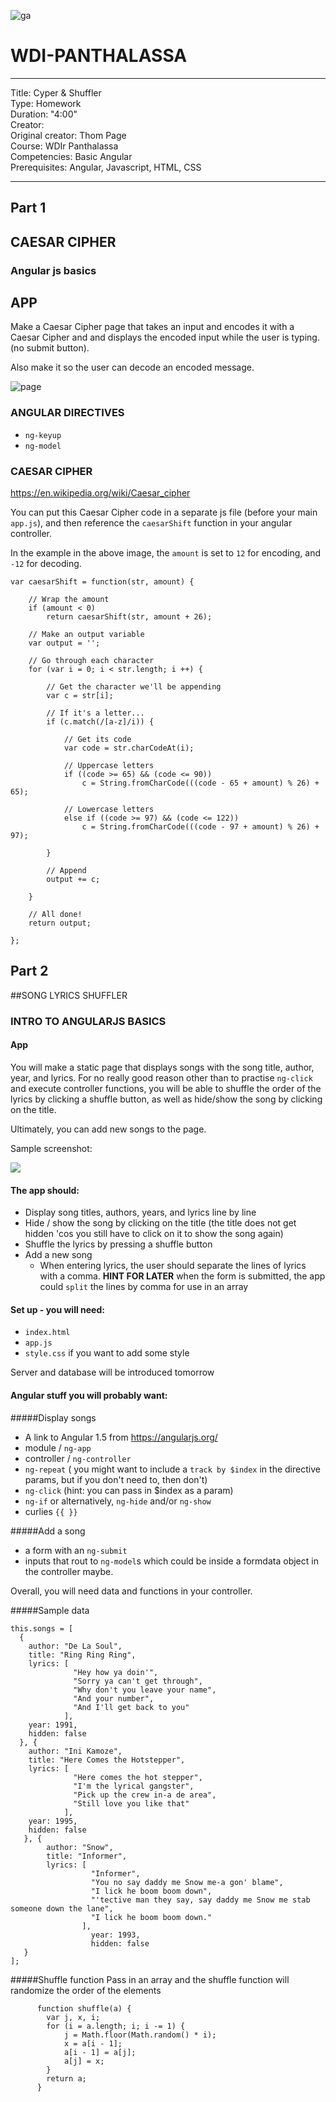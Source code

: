 ![ga](http://mobbook.generalassemb.ly/ga_cog.png)

# WDI-PANTHALASSA

---
Title: Cyper & Shuffler <br>
Type: Homework <br>
Duration: "4:00"<br>
Creator:<br>
    Original creator: Thom Page<br>
    Course: WDIr Panthalassa<br>
Competencies: Basic Angular <br>
Prerequisites: Angular, Javascript, HTML, CSS <br>

---

## Part 1

## CAESAR CIPHER

### Angular js basics


## APP

Make a Caesar Cipher page that takes an input and encodes it with a Caesar Cipher and and displays the encoded input while the user is typing. (no submit button).

Also make it so the user can decode an encoded message.


![page](cipherpage.png)


### ANGULAR DIRECTIVES

- `ng-keyup`
- `ng-model`


### CAESAR CIPHER

https://en.wikipedia.org/wiki/Caesar_cipher

You can put this Caesar Cipher code in a separate js file (before your main `app.js`), and then reference the `caesarShift` function in your angular controller.

In the example in the above image, the `amount` is set to `12` for encoding, and `-12` for decoding.

```
var caesarShift = function(str, amount) {

	// Wrap the amount
	if (amount < 0)
		return caesarShift(str, amount + 26);

	// Make an output variable
	var output = '';

	// Go through each character
	for (var i = 0; i < str.length; i ++) {

		// Get the character we'll be appending
		var c = str[i];

		// If it's a letter...
		if (c.match(/[a-z]/i)) {

			// Get its code
			var code = str.charCodeAt(i);

			// Uppercase letters
			if ((code >= 65) && (code <= 90))
				c = String.fromCharCode(((code - 65 + amount) % 26) + 65);

			// Lowercase letters
			else if ((code >= 97) && (code <= 122))
				c = String.fromCharCode(((code - 97 + amount) % 26) + 97);

		}

		// Append
		output += c;

	}

	// All done!
	return output;

};
```

## Part 2

##SONG LYRICS SHUFFLER

### INTRO TO ANGULARJS BASICS

#### App

You will make a static page that displays songs with the song title, author, year, and lyrics. For no really good reason other than to practise `ng-click` and execute controller functions, you will be able to shuffle the order of the lyrics by clicking a shuffle button, as well as hide/show the song by clicking on the title.

Ultimately, you can add new songs to the page.

Sample screenshot:

![](screenshot.png)
#### The app should:
- Display song titles, authors, years, and lyrics line by line
- Hide / show the song by clicking on the title (the title does not get hidden 'cos you still have to click on it to show the song again)
- Shuffle the lyrics by pressing a shuffle button
- Add a new song
	- When entering lyrics, the user should separate the lines of lyrics with a comma. **HINT FOR LATER** when the form is submitted, the app could `split` the lines by comma for use in an array  

#### Set up - you will need:
- `index.html`
- `app.js`
- `style.css` if you want to add some style

Server and database will be introduced tomorrow


#### Angular stuff you will probably want:

#####Display songs
- A link to Angular 1.5 from https://angularjs.org/
- module / `ng-app`
- controller / `ng-controller`
- `ng-repeat` ( you might want to include a `track by $index` in the directive params, but if you don't need to, then don't)
- `ng-click` (hint: you can pass in $index as a param)
- `ng-if` or alternatively, `ng-hide` and/or `ng-show`
- curlies `{{ }}`

#####Add a song
- a form with an `ng-submit`
- inputs that rout to `ng-model`s which could be inside a formdata object in the controller maybe.


Overall, you will need data and functions in your controller.

#####Sample data

```
this.songs = [ 
  {
	author: "De La Soul",
    title: "Ring Ring Ring",
	lyrics: [
		      "Hey how ya doin'",
	          "Sorry ya can't get through",
			  "Why don't you leave your name",
			  "And your number",
			  "And I'll get back to you"
			],
	year: 1991,
	hidden: false
  }, {
	author: "Ini Kamoze",
	title: "Here Comes the Hotstepper",
	lyrics: [
			  "Here comes the hot stepper",
			  "I'm the lyrical gangster",
			  "Pick up the crew in-a de area",
			  "Still love you like that"
	        ],
	year: 1995,
	hidden: false
   }, {
		author: "Snow",
		title: "Informer",
		lyrics: [
				  "Informer",
				  "You no say daddy me Snow me-a gon' blame",
				  "I lick he boom boom down",
				  "'tective man they say, say daddy me Snow me stab someone down the lane",
			      "I lick he boom boom down."
			    ],
				  year: 1993,
				  hidden: false
   }
];
```

#####Shuffle function
Pass in an array and the shuffle function will randomize the order of the elements

```
	  function shuffle(a) {
	    var j, x, i;
	    for (i = a.length; i; i -= 1) {
	        j = Math.floor(Math.random() * i);
	        x = a[i - 1];
	        a[i - 1] = a[j];
	        a[j] = x;
	    }
    	return a;
	  }
```





	
